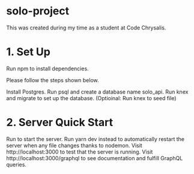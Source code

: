 # solo-project
This was created during my time as a student at Code Chrysalis.

# 1. Set Up
Run npm to install dependencies.

Please follow the steps shown below.

Install Postgres.
Run psql and create a database name solo_api.
Run knex and migrate to set up the database.
(Optioinal: Run knex to seed file)

# 2. Server Quick Start
Run  to start the server.
Run yarn dev instead to automatically restart the server when any file changes thanks to nodemon.
Visit http://localhost:3000 to test that the server is running.
Visit http://localhost:3000/graphql to see documentation and fulfill GraphQL queries.

